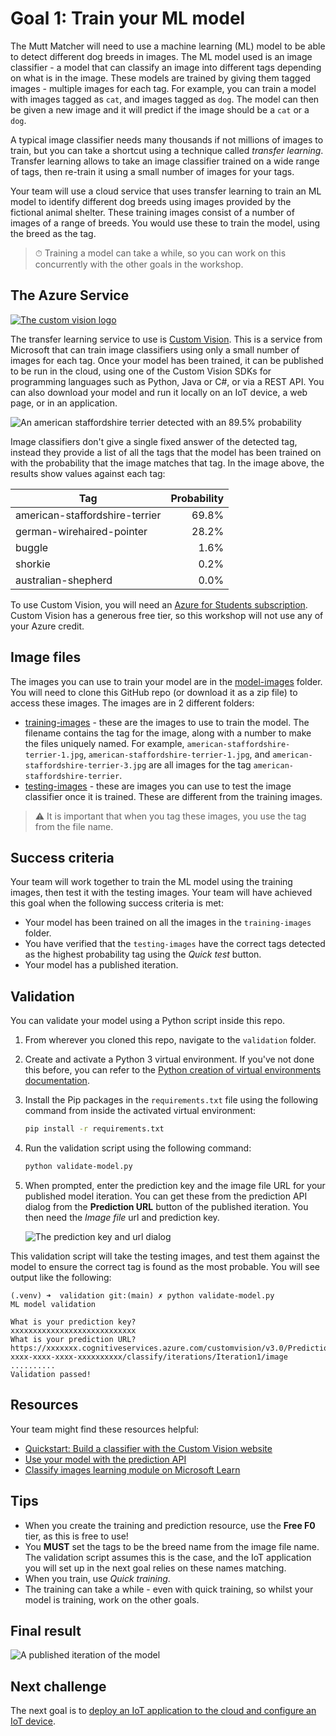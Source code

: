 # Goal 1: Train your ML model

The Mutt Matcher will need to use a machine learning (ML) model to be able to detect different dog breeds in images. The ML model used is an image classifier - a model that can classify an image into different tags depending on what is in the image. These models are trained by giving them tagged images - multiple images for each tag. For example, you can train a model with images tagged as `cat`, and images tagged as `dog`. The model can then be given a new image and it will predict if the image should be a `cat` or a `dog`.

A typical image classifier needs many thousands if not millions of images to train, but you can take a shortcut using a technique called *transfer learning*. Transfer learning allows to take an image classifier trained on a wide range of tags, then re-train it using a small number of images for your tags.

Your team will use a cloud service that uses transfer learning to train an ML model to identify different dog breeds using images provided by the fictional animal shelter. These training images consist of a number of images of a range of breeds. You would use these to train the model, using the breed as the tag.

> ⏱ Training a model can take a while, so you can work on this concurrently with the other goals in the workshop.

## The Azure Service

[![The custom vision logo](./images/custom-vision-logo.png)](https://customvision.ai?WT.mc_id=academic-36256-jabenn)

The transfer learning service to use is [Custom Vision](https://customvision.ai?WT.mc_id=academic-36256-jabenn). This is a service from Microsoft that can train image classifiers using only a small number of images for each tag. Once your model has been trained, it can be published to be run in the cloud, using one of the Custom Vision SDKs for programming languages such as Python, Java or C#, or via a REST API. You can also download your model and run it locally on an IoT device, a web page, or in an application.

![An american staffordshire terrier detected with an 89.5% probability](./images/custom-vision-detect-dog.png)

Image classifiers don't give a single fixed answer of the detected tag, instead they provide a list of all the tags that the model has been trained on with the probability that the image matches that tag. In the image above, the results show values against each tag:

| Tag                            | Probability |
| ------------------------------ | ----------: |
| american-staffordshire-terrier |       69.8% |
| german-wirehaired-pointer      |       28.2% |
| buggle                         |        1.6% |
| shorkie                        |        0.2% |
| australian-shepherd            |        0.0% |

To use Custom Vision, you will need an [Azure for Students subscription](https://azure.microsoft.com/free/students/?WT.mc_id=academic-36256-jabenn). Custom Vision has a generous free tier, so this workshop will not use any of your Azure credit.

## Image files

The images you can use to train your model are in the [model-images](./model-images) folder. You will need to clone this GitHub repo (or download it as a zip file) to access these images. The images are in 2 different folders:

- [training-images](./model-images/training-images) - these are the images to use to train the model. The filename contains the tag for the image, along with a number to make the files uniquely named. For example, `american-staffordshire-terrier-1.jpg`, `american-staffordshire-terrier-1.jpg`, and `american-staffordshire-terrier-3.jpg` are all images for the tag `american-staffordshire-terrier`.
- [testing-images](./model-images/testing-images) - these are images you can use to test the image classifier once it is trained. These are different from the training images.

> ⚠️ It is important that when you tag these images, you use the tag from the file name.

## Success criteria

Your team will work together to train the ML model using the training images, then test it with the testing images. Your team will have achieved this goal when the following success criteria is met:

- Your model has been trained on all the images in the `training-images` folder.
- You have verified that the `testing-images` have the correct tags detected as the highest probability tag using the *Quick test* button.
- Your model has a published iteration.

## Validation

You can validate your model using a Python script inside this repo.

1. From wherever you cloned this repo, navigate to the `validation` folder.

1. Create and activate a Python 3 virtual environment. If you've not done this before, you can refer to the [Python creation of virtual environments documentation](https://docs.python.org/3/library/venv.html).

1. Install the Pip packages in the `requirements.txt` file using the following command from inside the activated virtual environment:

    ```sh
    pip install -r requirements.txt
    ```

1. Run the validation script using the following command:

    ```sh
    python validate-model.py
    ```

1. When prompted, enter the prediction key and the image file URL for your published model iteration. You can get these from the prediction API dialog from the **Prediction URL** button of the published iteration. You then need the *Image file* url and prediction key.

    ![The prediction key and url dialog](./images/prediction-key-url.png)

This validation script will take the testing images, and test them against the model to ensure the correct tag is found as the most probable. You will see output like the following:

```output
(.venv) ➜  validation git:(main) ✗ python validate-model.py
ML model validation

What is your prediction key?
xxxxxxxxxxxxxxxxxxxxxxxxxxxx
What is your prediction URL?
https://xxxxxxx.cognitiveservices.azure.com/customvision/v3.0/Prediction/xxxxxxxx-xxxx-xxxx-xxxx-xxxxxxxxxx/classify/iterations/Iteration1/image
..........
Validation passed!
```

## Resources

Your team might find these resources helpful:

- [Quickstart: Build a classifier with the Custom Vision website](https://docs.microsoft.com/azure/cognitive-services/custom-vision-service/getting-started-build-a-classifier?WT.mc_id=academic-36256-jabenn)
- [Use your model with the prediction API](https://docs.microsoft.com/azure/cognitive-services/custom-vision-service/use-prediction-api?WT.mc_id=academic-36256-jabenn)
- [Classify images learning module on Microsoft Learn](https://docs.microsoft.com/learn/modules/classify-images/?WT.mc_id=academic-36256-jabenn)

## Tips

- When you create the training and prediction resource, use the **Free F0** tier, as this is free to use!
- You **MUST** set the tags to be the breed name from the image file name. The validation script assumes this is the case, and the IoT application you will set up in the next goal relies on these names matching.
- When you train, use *Quick training*.
- The training can take a while - even with quick training, so whilst your model is training, work on the other goals.

## Final result

![A published iteration of the model](./images/published-iteration.png)

## Next challenge

The next goal is to [deploy an IoT application to the cloud and configure an IoT device](./set-up-iot-central.md).
